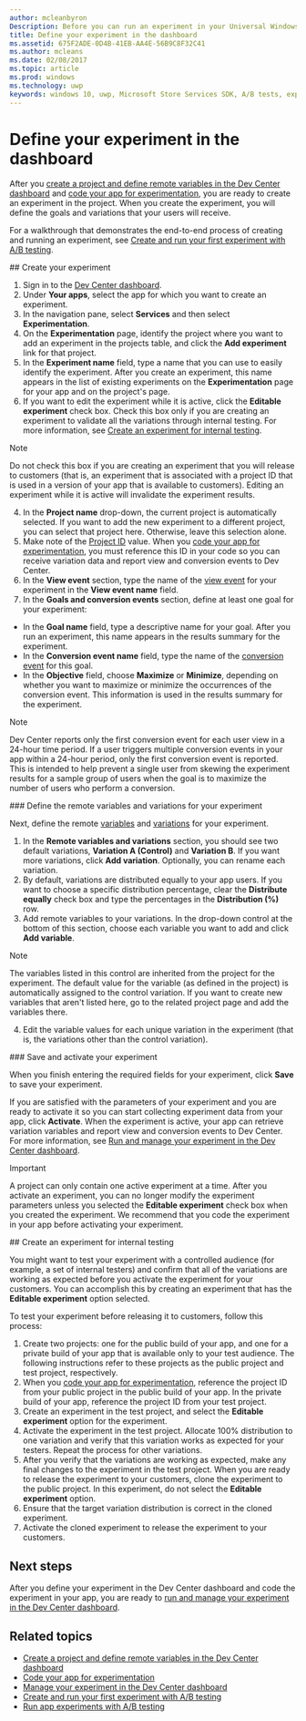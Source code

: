 ```yaml
---
author: mcleanbyron
Description: Before you can run an experiment in your Universal Windows Platform (UWP) app with A/B testing, you must define your experiment in the Dev Center dashboard.
title: Define your experiment in the dashboard
ms.assetid: 675F2ADE-0D4B-41EB-AA4E-56B9C8F32C41
ms.author: mcleans
ms.date: 02/08/2017
ms.topic: article
ms.prod: windows
ms.technology: uwp
keywords: windows 10, uwp, Microsoft Store Services SDK, A/B tests, experiments
---
```


# Define your experiment in the dashboard

After you [create a project and define remote variables in the Dev Center dashboard](create-a-project-and-define-remote-variables-in-the-dev-center-dashboard.md) and [code your app for experimentation](code-your-experiment-in-your-app.md), you are ready to create an experiment in the project. When you create the experiment, you will define the goals and variations that your users will receive.

For a walkthrough that demonstrates the end-to-end process of creating and running an experiment, see [Create and run your first experiment with A/B testing](create-and-run-your-first-experiment-with-a-b-testing.md).

<span id="get-an-api-key" />
<span id="create-an-experiment" />
## Create your experiment

1. Sign in to the [Dev Center dashboard](https://dev.windows.com/overview).
2. Under **Your apps**, select the app for which you want to create an experiment.
3. In the navigation pane, select **Services** and then select **Experimentation**.
4. On the **Experimentation** page, identify the project where you want to add an experiment in the projects table, and click the **Add experiment** link for that project.
5. In the **Experiment name** field, type a name that you can use to easily identify the experiment. After you create an experiment, this name appears in the list of existing experiments on the **Experimentation** page for your app and on the project's page.
6. If you want to edit the experiment while it is active, click the **Editable experiment** check box. Check this box only if you are creating an experiment to validate all the variations through internal testing. For more information, see [Create an experiment for internal testing](define-your-experiment-in-the-dev-center-dashboard.md#test_experiments).
  > [!NOTE]
  > Do not check this box if you are creating an experiment that you will release to customers (that is, an experiment that is associated with a project ID that is used in a version of your app that is available to customers). Editing an experiment while it is active will invalidate the experiment results.
4. In the **Project name** drop-down, the current project is automatically selected. If you want to add the new experiment to a different project, you can select that project here. Otherwise, leave this selection alone.
5.   Make note of the [Project ID](run-app-experiments-with-a-b-testing.md#terms) value. When you [code your app for experimentation](code-your-experiment-in-your-app.md), you must reference this ID in your code so you can receive variation data and report view and conversion events to Dev Center.
5. In the **View event** section, type the name of the [view event](run-app-experiments-with-a-b-testing.md#terms) for your experiment in the **View event name** field.
6. In the **Goals and conversion events** section, define at least one goal for your experiment:
  * In the **Goal name** field, type a descriptive name for your goal. After you run an experiment, this name appears in the results summary for the experiment.
  * In the **Conversion event name** field, type the name of the [conversion event](run-app-experiments-with-a-b-testing.md#terms) for this goal.
  * In the **Objective** field, choose **Maximize** or **Minimize**, depending on whether you want to maximize or minimize the occurrences of the conversion event. This information is used in the results summary for the experiment.
  > [!NOTE]
  > Dev Center reports only the first conversion event for each user view in a 24-hour time period. If a user triggers multiple conversion events in your app within a 24-hour period, only the first conversion event is reported. This is intended to help prevent a single user from skewing the experiment results for a sample group of users when the goal is to maximize the number of users who perform a conversion.

<span id="define-the-variations-and-settings-for-the-experiment" />
### Define the remote variables and variations for your experiment

Next, define the remote [variables](run-app-experiments-with-a-b-testing.md#terms) and [variations](run-app-experiments-with-a-b-testing.md#terms) for your experiment.

1. In the **Remote variables and variations** section, you should see two default variations, **Variation A (Control)** and **Variation B**. If you want more variations, click **Add variation**. Optionally, you can rename each variation.
2. By default, variations are distributed equally to your app users. If you want to choose a specific distribution percentage, clear the **Distribute equally** check box and type the percentages in the **Distribution (%)** row.
3. Add remote variables to your variations. In the drop-down control at the bottom of this section, choose each variable you want to add and click **Add variable**.
  > [!NOTE]
  > The variables listed in this control are inherited from the project for the experiment. The default value for the variable (as defined in the project) is automatically assigned to the control variation. If you want to create new variables that aren't listed here, go to the related project page and add the variables there.
4. Edit the variable values for each unique variation in the experiment (that is, the variations other than the control variation).

<span id="save-and-activate-your-experiment" />
### Save and activate your experiment

When you finish entering the required fields for your experiment, click **Save** to save your experiment.

If you are satisfied with the parameters of your experiment and you are ready to activate it so you can start collecting experiment data from your app, click **Activate**. When the experiment is active, your app can retrieve variation variables and report view and conversion events to Dev Center. For more information, see [Run and manage your experiment in the Dev Center dashboard](manage-your-experiment.md).

> [!IMPORTANT]
> A project can only contain one active experiment at a time. After you activate an experiment, you can no longer modify the experiment parameters unless you selected the **Editable experiment** check box when you created the experiment. We recommend that you code the experiment in your app before activating your experiment.

<span id="test_experiments"/>
## Create an experiment for internal testing

You might want to test your experiment with a controlled audience (for example, a set of internal testers) and confirm that all of the variations are working as expected before you activate the experiment for your customers. You can accomplish this by creating an experiment that has the **Editable experiment** option selected.

To test your experiment before releasing it to customers, follow this process:

1. Create two projects: one for the public build of your app, and one for a private build of your app that is available only to your test audience. The following instructions refer to these projects as the public project and test project, respectively.
2. When you [code your app for experimentation](code-your-experiment-in-your-app.md), reference the project ID from your public project in the public build of your app. In the private build of your app, reference the project ID from your test project.
3. Create an experiment in the test project, and select the **Editable experiment** option for the experiment.
4. Activate the experiment in the test project. Allocate 100% distribution to one variation and verify that this variation works as expected for your testers. Repeat the process for other variations.
5. After you verify that the variations are working as expected, make any final changes to the experiment in the test project. When you are ready to release the experiment to your customers, clone the experiment to the public project. In this experiment, do not select the **Editable experiment** option.
4. Ensure that the target variation distribution is correct in the cloned experiment.
5. Activate the cloned experiment to release the experiment to your customers.

## Next steps

After you define your experiment in the Dev Center dashboard and code the experiment in your app, you are ready to [run and manage your experiment in the Dev Center dashboard](manage-your-experiment.md).

## Related topics

* [Create a project and define remote variables in the Dev Center dashboard](create-a-project-and-define-remote-variables-in-the-dev-center-dashboard.md)
* [Code your app for experimentation](code-your-experiment-in-your-app.md)
* [Manage your experiment in the Dev Center dashboard](manage-your-experiment.md)
* [Create and run your first experiment with A/B testing](create-and-run-your-first-experiment-with-a-b-testing.md)
* [Run app experiments with A/B testing](run-app-experiments-with-a-b-testing.md)
